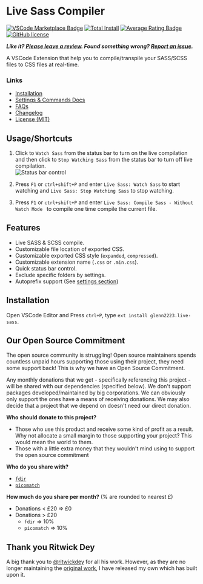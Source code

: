 # Live Sass Compiler
[![VSCode Marketplace Badge](https://img.shields.io/vscode-marketplace/v/glenn2223.live-sass.svg?label=VSCode%20Marketplace&style=flat-square)](https://marketplace.visualstudio.com/items?itemName=glenn2223.live-sass) [![Total Install](https://img.shields.io/vscode-marketplace/d/glenn2223.live-sass.svg?style=flat-square)](https://marketplace.visualstudio.com/items?itemName=glenn2223.live-sass) [![Average Rating Badge](https://img.shields.io/vscode-marketplace/r/glenn2223.live-sass.svg?style=flat-square)](https://marketplace.visualstudio.com/items?itemName=glenn2223.live-sass) [![GitHub license](https://img.shields.io/badge/license-MIT-blue.svg?style=flat-square)](https://github.com/glenn2223/vscode-live-sass-compiler/)

**_Like it? [Please leave a review](https://marketplace.visualstudio.com/items?itemName=glenn2223.live-sass#review-details). Found something wrong? [Report an issue](https://github.com/glenn2223/vscode-live-sass-compiler/issues/new)._**

A VSCode Extension that help you to compile/transpile your SASS/SCSS files to CSS files at real-time.

### Links
- [Installation](#installation)
- [Settings & Commands Docs](./docs/settings.md)
- [FAQs](./docs/faqs.md)
- [Changelog](CHANGELOG.md)
- [License (MIT)](LICENSE)

## Usage/Shortcuts
1. Click to `Watch Sass` from the status bar to turn on the live compilation and then click to `Stop Watching Sass` from the status bar to turn off live compilation.  
![Status bar control](./images/Screenshot/statusbar.jpg)

2. Press `F1` or `ctrl+shift+P` and enter `Live Sass: Watch Sass` to start watching and `Live Sass: Stop Watching Sass` to stop watching.
3. Press `F1` or `ctrl+shift+P` and enter `Live Sass: Compile Sass - Without Watch Mode ` to compile one time compile the current file.

## Features
* Live SASS & SCSS compile.
* Customizable file location of exported CSS.
* Customizable exported CSS style (`expanded`, `compressed`).
* Customizable extension name (`.css` or `.min.css`).
* Quick status bar control.
* Exclude specific folders by settings.
* Autoprefix support (See [settings section](./docs/settings.md#livesasscompilesettingsautoprefix))

## Installation
Open VSCode Editor and Press `ctrl+P`, type `ext install glenn2223.live-sass`.

## Our Open Source Commitment

The open source community is struggling! Open source maintainers spends countless unpaid hours supporting those using their project, they need some support back! This is why we have an Open Source Commitment.

Any monthly donations that we get - specifically referencing this project - will be shared with our dependencies (specified below). We don't support packages developed/maintained by big corporations. We can obviously only support the ones have a means of receiving donations. We may also decide that a project that we depend on doesn't need our direct donation.

**Who should donate to this project?**
- Those who use this product and receive some kind of profit as a result. Why not allocate a small margin to those supporting your project? This would mean the world to them.
- Those with a little extra money that they wouldn't mind using to support the open source commitment

**Who do you share with?**
- [`fdir`](https://github.com/thecodrr/fdir)
- [`picomatch`](https://github.com/micromatch/picomatch)

**How much do you share per month?** (% are rounded to nearest £)
- Donations < £20 => £0
- Donations > £20
    - `fdir` => 10%
    - `picomatch` => 10%

## Thank you Ritwick Dey
A big thank you to [@ritwickdey](https://github.com/ritwickdey) for all his work. However, as they are no longer maintaining the [original work](https://github.com/ritwickdey/vscode-live-sass-compiler), I have released my own which has built upon it.
